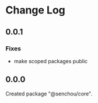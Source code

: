 # Change Log

## 0.0.1

### Fixes

-   make scoped packages public

## 0.0.0

Created package "@senchou/core".
